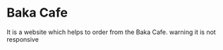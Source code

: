 # Baka Cafe
  It is a website which helps to order from the Baka Cafe. 
warning
  it is not responsive
  
